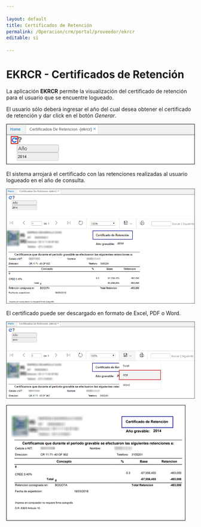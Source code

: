 ```yaml
---

layout: default
title: Certificados de Retención
permalink: /Operacion/crm/portal/proveedor/ekrcr
editable: si

---
```




# EKRCR - Certificados de Retención



La aplicación **EKRCR** permite la visualización del certificado de retención para el usuario que se encuentre logueado.  



El usuario sólo deberá ingresar el año del cual desea obtener el certificado de retención y dar click en el botón _Generar_.  



![](ekrcr.png)



El sistema arrojará el certificado con las retenciones realizadas al usuario logueado en el año de consulta.  



![](ekrcr1.png)



El certificado puede ser descargado en formato de Excel, PDF o Word.  



![](ekrcr2.png)



![](ekrcr3.png)